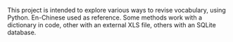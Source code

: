 This project is intended to explore various ways to revise vocabulary, using Python. En-Chinese used as reference.
Some methods work with a dictionary in code, other with an external XLS file, others with an SQLite database.
